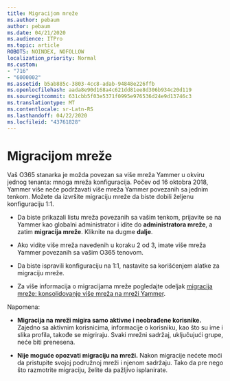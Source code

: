 ```yaml
---
title: Migracijom mreže
ms.author: pebaum
author: pebaum
ms.date: 04/21/2020
ms.audience: ITPro
ms.topic: article
ROBOTS: NOINDEX, NOFOLLOW
localization_priority: Normal
ms.custom:
- "716"
- "6000002"
ms.assetid: b5ab885c-3803-4cc8-adab-94848e226ffb
ms.openlocfilehash: aada8e90d168a4c621dd81ee8d306b934c20d119
ms.sourcegitcommit: 631cbb5f03e5371f0995e976536d24e9d13746c3
ms.translationtype: MT
ms.contentlocale: sr-Latn-RS
ms.lasthandoff: 04/22/2020
ms.locfileid: "43761828"
---
```

# <a name="network-migration"></a>Migracijom mreže

Vaš O365 stanarka je možda povezan sa više mreža Yammer u okviru jednog tenanta: mnoga mreža konfiguracija. Počev od 16 oktobra 2018, Yammer više neće podržavati više mreža Yammer povezanih sa jednim tenkom. Možete da izvršite migraciju mreže da biste dobili željenu konfiguraciju 1:1.
  
- Da biste prikazali listu mreža povezanih sa vašim tenkom, prijavite se na Yammer kao globalni administrator i idite do **administratora mreže**, a zatim **migracija mreže**. Kliknite na dugme **dalje**.

- Ako vidite više mreža navedenih u koraku 2 od 3, imate više mreža Yammer povezanih sa vašim O365 tenovom.

- Da biste ispravili konfiguraciju na 1:1, nastavite sa korišćenjem alatke za migraciju mreže.

- Za više informacija o migracijama mreže pogledajte odeljak [migracija mreže: konsolidovanje više mreža na mreži Yammer](https://docs.microsoft.com/yammer/configure-your-yammer-network/consolidate-multiple-yammer-networks).

Napomena:
  
- **Migracija na mreži migira samo aktivne i neobrađene korisnike.** Zajedno sa aktivnim korisnicima, informacije o korisniku, kao što su ime i slika profila, takođe se migriraju. Svaki mrežni sadržaj, uključujući grupe, neće biti prenesena.

- **Nije moguće opozvati migraciju na mreži.** Nakon migracije nećete moći da pristupite svojoj podružnoj mreži i njenom sadržaju. Tako da pre nego što razmotrite migraciju, želite da pažljivo isplanirate.
